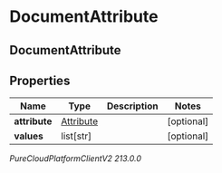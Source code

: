 # DocumentAttribute

## DocumentAttribute

## Properties

|Name | Type | Description | Notes|
|------------ | ------------- | ------------- | -------------|
| **attribute** | [Attribute](Attribute) |  | [optional] |
| **values** | list[str] |  | [optional] |



_PureCloudPlatformClientV2 213.0.0_
